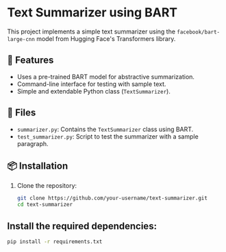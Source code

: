 # Text Summarizer using BART

This project implements a simple text summarizer using the `facebook/bart-large-cnn` model from Hugging Face's Transformers library.

## 🚀 Features

- Uses a pre-trained BART model for abstractive summarization.
- Command-line interface for testing with sample text.
- Simple and extendable Python class (`TextSummarizer`).

## 📁 Files

- `summarizer.py`: Contains the `TextSummarizer` class using BART.
- `test_summarizer.py`: Script to test the summarizer with a sample paragraph.

## 📦 Installation

1. Clone the repository:
   ```bash
   git clone https://github.com/your-username/text-summarizer.git
   cd text-summarizer

## Install the required dependencies:
   
   ```bash
   pip install -r requirements.txt


